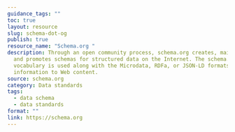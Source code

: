 ```yaml
---
guidance_tags: ""
toc: true
layout: resource
slug: schema-dot-og
publish: true
resource_name: "Schema.org "
description: Through an open community process, schema.org creates, maintains,
  and promotes schemas for structured data on the Internet. The schema.org
  vocabulary is used along with the Microdata, RDFa, or JSON-LD formats to add
  information to Web content.
source: schema.org
category: Data standards
tags:
  - data schema
  - data standards
format: ""
link: https://schema.org
---
```

